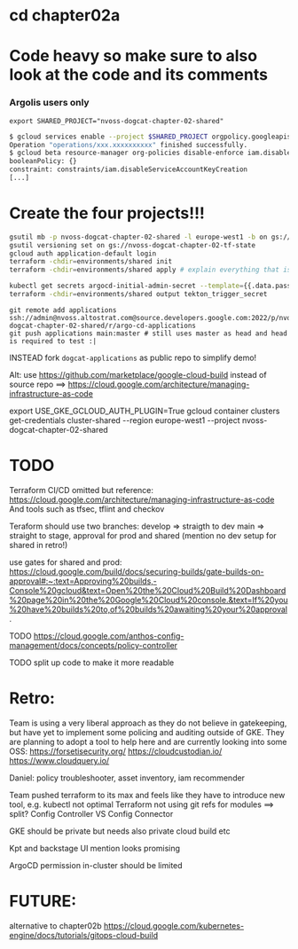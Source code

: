 # cd chapter02a

# Code heavy so make sure to also look at the code and its comments

### Argolis users only
`export SHARED_PROJECT="nvoss-dogcat-chapter-02-shared"`
```bash
$ gcloud services enable --project $SHARED_PROJECT orgpolicy.googleapis.com
Operation "operations/xxx.xxxxxxxxxx" finished successfully.
$ gcloud beta resource-manager org-policies disable-enforce iam.disableServiceAccountKeyCreation --project=$SHARED_PROJECT
booleanPolicy: {}
constraint: constraints/iam.disableServiceAccountKeyCreation
[...]
```

# Create the four projects!!!

```bash
gsutil mb -p nvoss-dogcat-chapter-02-shared -l europe-west1 -b on gs://nvoss-dogcat-chapter-02-tf-state
gsutil versioning set on gs://nvoss-dogcat-chapter-02-tf-state
gcloud auth application-default login
terraform -chdir=environments/shared init 
terraform -chdir=environments/shared apply # explain everything that is created!

kubectl get secrets argocd-initial-admin-secret --template={{.data.password}} | base64 --decode
terraform -chdir=environments/shared output tekton_trigger_secret
```

```
git remote add applications ssh://admin@nvoss.altostrat.com@source.developers.google.com:2022/p/nvoss-dogcat-chapter-02-shared/r/argo-cd-applications
git push applications main:master # still uses master as head and head is required to test :|
```
INSTEAD
fork `dogcat-applications` as public repo to simplify demo!


Alt: use https://github.com/marketplace/google-cloud-build instead of source repo
==> https://cloud.google.com/architecture/managing-infrastructure-as-code


export USE_GKE_GCLOUD_AUTH_PLUGIN=True
gcloud container clusters get-credentials cluster-shared --region europe-west1 --project nvoss-dogcat-chapter-02-shared


# TODO

Terraform CI/CD omitted but reference: https://cloud.google.com/architecture/managing-infrastructure-as-code
And tools such as tfsec, tflint and checkov 

Teraform should use two branches:
develop => straigth to dev
main => straight to stage, approval for prod and shared (mention no dev setup for shared in retro!)

use gates for shared and prod: https://cloud.google.com/build/docs/securing-builds/gate-builds-on-approval#:~:text=Approving%20builds,-Console%20gcloud&text=Open%20the%20Cloud%20Build%20Dashboard%20page%20in%20the%20Google%20Cloud%20console.&text=If%20you%20have%20builds%20to,of%20builds%20awaiting%20your%20approval.


TODO https://cloud.google.com/anthos-config-management/docs/concepts/policy-controller

TODO split up code to make it more readable

# Retro:

Team is using a very liberal approach as they do not believe in gatekeeping, but have yet to implement some policing and auditing outside of GKE.
They are planning to adopt a tool to help here and are currently looking into some OSS:
https://forsetisecurity.org/
https://cloudcustodian.io/
https://www.cloudquery.io/

Daniel: policy troubleshooter, asset inventory, iam recommender

Team pushed terraform to its max and feels like they have to introduce new tool, e.g. kubectl not optimal
Terraform not using git refs for modules ==> split?
Config Controller VS Config Connector

GKE should be private but needs also private cloud build etc

Kpt and backstage UI mention looks promising

ArgoCD permission in-cluster should be limited

# FUTURE:

 alternative to chapter02b https://cloud.google.com/kubernetes-engine/docs/tutorials/gitops-cloud-build
